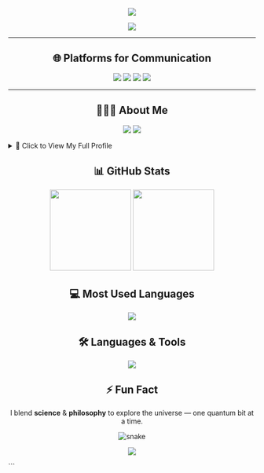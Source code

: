 <!-- ====== HEADER ====== -->
<p align="center">
  <img src="https://capsule-render.vercel.app/api?type=waving&color=0:FF00FF,100:00FFFF&height=120&section=header&text=Welcome%20to%20Twilight's%20Universe&fontAlign=50&fontAlignY=35&animation=fadeIn&fontColor=ffffff"/>
</p>

<!-- ====== TYPING ANIMATION ====== -->
<p align="center">
  <img src="https://readme-typing-svg.herokuapp.com?size=24&color=FF00FF&center=true&vCenter=true&width=800&lines=Student+%7C+Self-Taught+Explorer;Quantum+Computing+%26+Math+Metaphysics;Machine+Learning+%7C+Data+Science;Always+Learning+%7C+Always+Building">
</p>

---

<!-- ====== SOCIAL LINKS ====== -->
<h2 align="center">🌐 Platforms for Communication</h2>
<p align="center">
  <a href="https://www.linkedin.com/in/ali-mahmoud-247004293/"><img src="https://img.shields.io/badge/LinkedIn-0077B5?logo=linkedin&logoColor=white&style=for-the-badge"/></a>
  <a href="https://medium.com/@alimahmoudfarghaly"><img src="https://img.shields.io/badge/Medium-000000?logo=medium&logoColor=white&style=for-the-badge"/></a>
  <a href="https://x.com/AliMahm667162"><img src="https://img.shields.io/badge/Twitter-1DA1F2?logo=twitter&logoColor=white&style=for-the-badge"/></a>
  <a href="https://www.instagram.com/the_twilight_void/"><img src="https://img.shields.io/badge/Instagram-E4405F?logo=instagram&logoColor=white&style=for-the-badge"/></a>
</p>

---

<!-- ====== ABOUT ME ====== -->
<h2 align="center">👨🏻‍💻 About Me</h2>
<p align="center">
  <img src="https://img.shields.io/badge/Role-Student%20%26%20Explorer-FF00FF?style=for-the-badge"/>
  <img src="https://img.shields.io/badge/Focus-Quantum%20Computing%20%26%20CS-00FFFF?style=for-the-badge"/>
</p>

<details>
<summary>📜 Click to View My Full Profile</summary>

```yaml
name: "Twilight"
current_role: "Student & Self-Taught Explorer"
education:
  - "Self-Taught Computer Science"
  - "Self-Taught Quantum Mechanics & Quantum Computing"
  - "High School Student"
fields_of_interest:
  - "Computer Science"
  - "Data Science"
  - "Machine Learning"
  - "Quantum Computing"
  - "Physics & Electronics"
  - "Touch Design"
  - "Programming + Simulation"
currently_learning:
  - "Quantum Computing"
  - "CS + DS + ML"
  - "QM + QC"
goals_2026:
  - "Become the best version of Twilight"
hobbies:
  - "Gaming"
  - "Learning"
  - "Comedy"
  - "Solitude"
```
</details> <!-- ====== GITHUB STATS ====== --> <h2 align="center">📊 GitHub Stats</h2> <p align="center"> <img src="https://github-readme-stats.vercel.app/api?username=Twilight876&show_icons=true&theme=tokyonight&hide_border=true" height="165"/> <img src="https://github-readme-streak-stats.herokuapp.com/?user=Twilight876&theme=tokyonight&hide_border=true" height="165"/> </p> <!-- ====== MOST USED LANGUAGES ====== --> <h2 align="center">💻 Most Used Languages</h2> <p align="center"> <img src="https://github-readme-stats.vercel.app/api/top-langs/?username=Twilight876&layout=compact&theme=tokyonight&hide_border=true"/> </p> <!-- ====== TOOLS & LANGUAGES ====== --> <h2 align="center">🛠️ Languages & Tools</h2> <p align="center"> <img src="https://skillicons.dev/icons?i=python,cpp,html,css,javascript,git,github,linux,react,figma,vscode&theme=dark" /> </p> <!-- ====== FUN FACT ====== --> <h2 align="center">⚡ Fun Fact</h2> <p align="center"> I blend <b>science</b> & <b>philosophy</b> to explore the universe — one quantum bit at a time. </p> <!-- ====== CONTRIBUTION SNAKE ====== --> <p align="center"> <img src="https://github.com/Twilight876/Twilight876/blob/output/github-contribution-grid-snake.svg" alt="snake"/> </p> <!-- ====== FOOTER ====== --> <p align="center"> <img src="https://capsule-render.vercel.app/api?type=waving&color=0:00FFFF,100:FF00FF&height=100&section=footer"/> </p> ```
